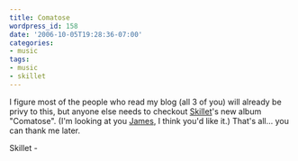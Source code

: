 ```yaml
---
title: Comatose
wordpress_id: 158
date: '2006-10-05T19:28:36-07:00'
categories:
- music
tags:
- music
- skillet
---
```

I figure most of the people who read my blog (all 3 of you) will already be privy to this, but anyone else needs to
checkout [Skillet][]'s new album "Comatose".  (I'm looking at you [James][], I think you'd like it.)  That's all... you
can thank me later.

<a href="http://phobos.apple.com/WebObjects/MZStore.woa/wa/viewAlbum?i=193381619&id=193381606&s=143441">
  <img height="15" width="61" alt="Skillet - Comatose" src="http://ax.phobos.apple.com.edgesuite.net/images/badgeitunes61x15dark.gif"></img>
</a>

[Skillet]: http://www.skillet.com/
[James]: http://aioxipa.com/mrg/
